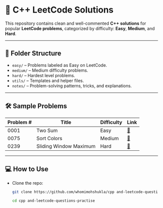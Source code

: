 # 🚀 C++ LeetCode Solutions

This repository contains clean and well-commented **C++ solutions** for popular **LeetCode problems**, categorized by difficulty: **Easy**, **Medium**, and **Hard**.

---

## 📂 Folder Structure

- `easy/` – Problems labeled as Easy on LeetCode.
- `medium/` – Medium difficulty problems.
- `hard/` – Hardest level problems.
- `utils/` – Templates and helper files.
- `notes/` – Problem-solving patterns, tricks, and explanations.

---

## 🛠️ Sample Problems

| Problem # | Title | Difficulty | Link |
|-----------|-------|------------|------|
| 0001 | Two Sum | Easy | [🔗](https://leetcode.com/problems/two-sum) |
| 0075 | Sort Colors | Medium | [🔗](https://leetcode.com/problems/sort-colors) |
| 0239 | Sliding Window Maximum | Hard | [🔗](https://leetcode.com/problems/sliding-window-maximum) |

---

## 💻 How to Use

- Clone the repo:
  ```bash
  git clone https://github.com/whomimohshukla/cpp and-leetcode-questions-practise

  cd cpp and-leetcode-questions-practise

